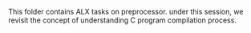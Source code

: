 This folder contains ALX tasks on preprocessor.
under this session, we revisit the concept of understanding C program compilation process.
